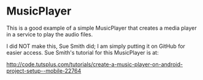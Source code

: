 # MusicPlayer
This is a good example of a simple MusicPlayer that creates a media player in a service to play the audio files.

I did NOT make this, Sue Smith did; I am simply putting it on GitHub for easier access. Sue Smith's tutorial for
this MusicPlayer is at:

http://code.tutsplus.com/tutorials/create-a-music-player-on-android-project-setup--mobile-22764
